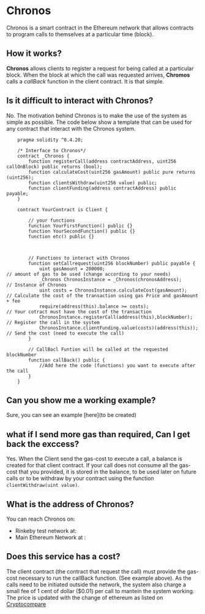 # Chronos 
Chronos is a smart contract in the Ethereum network that allows contracts to program calls to themselves at a particular time (block). 


## How it works?
**Chronos** allows clients to register a request for being called at a particular block. When the block at which the call was requested arrives, **Chromos** calls a *callBack* function in the client contract. It is that simple.



## Is it difficult to interact with Chronos?
No. The motivation behind Chronos is to make the use of the system as simple as possible. The code below show a template that can be used for any contract that interact with the Chronos system.



``` solidity
    pragma solidity ^0.4.20; 

    /* Interface to Chronos*/
    contract _Chronos {
        function registerCall(address contractAddress, uint256 callOnBlock) public returns (bool);
        function calculateCost(uint256 gasAmount) public pure returns (uint256);
        function clientsWithdraw(uint256 value) public;
        function clientFunding(address contractAddress) public payable;
    }
    
    contract YourContract is Client {
        
        // your functions
        function YourFirstFunction() public {}
        function YourSecondFunction() public {}        
        function etc() public {}
        
        
        
        // Functions to interact with Chronos
        function setCallrequest(uint256 blockNumber) public payable {       
            uint gasAmount = 200000;                                        // amount of gas to be used (change according to your needs)
            _Chronos ChronosInstance = _Chronos(chronosAddress);            // Instance of Chronos                
            uint costs = ChronosInstance.calculateCost(gasAmount);          // Calculate the cost of the transaction using gas Price and gasAmount + fee
            require(address(this).balance >= costs);                        // Your cotract must have the cost of the transaction
            ChronosInstance.registerCall(address(this),blockNumber);        // Register the call in the system
            ChronosInstance.clientFunding.value(costs)(address(this));      // Send the cost (need to execute the call)
        }

        // CallBacl Funtion will be called at the requested blockNumber
        function callBack() public {
            //Add here the code (functions) you want to execute after the call
        }
    }
```


## Can you show me a working example?
Sure, you can see an example [here](to be created)



## what if I send more gas than required, Can I get back the exccess?
Yes. When the Client send the gas-cost to execute a call, a balance is created for that client contract. If your call does not consume all the gas-cost that you provided, it is stored in the balance, to be used later on future calls or to be withdraw by your contract using the function `clientWithdraw(uint value)`. 



## What is the address of Chronos?
You can reach Chronos on:
* Rinkeby test network at:
* Main Ethereum Network at :



## Does this service has a cost?
The client contract (the contract that request the call) must provide the gas-cost necessary to run the callBack function. (See example above). As the calls need to be initiated outside the network, the system also charge a small fee of 1 cent of dollar ($0.01) per call to mantein the system working. The price is updated with the change of ethereum as listed on [Cryptocompare](https://www.cryptocompare.com/coins/eth/overview/USD)
